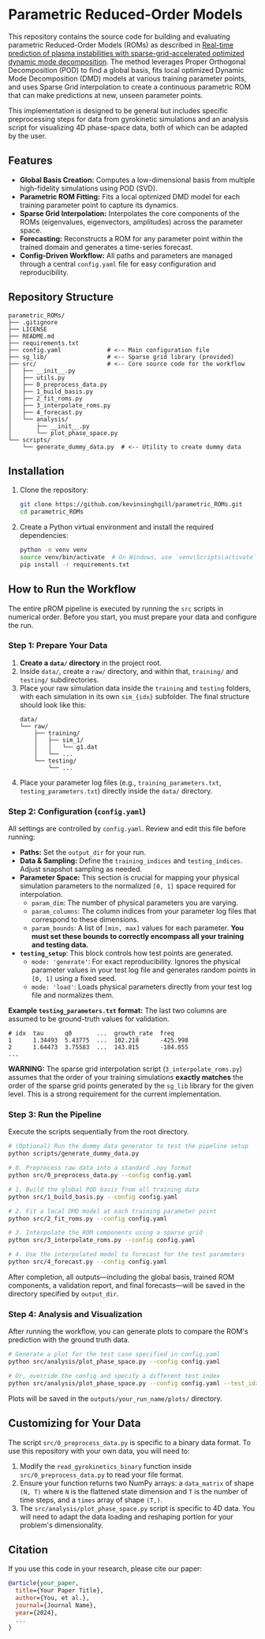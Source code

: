 # Parametric Reduced-Order Models

This repository contains the source code for building and evaluating parametric Reduced-Order Models (ROMs) as described in [Real-time prediction of plasma instabilities with sparse-grid-accelerated optimized dynamic mode decomposition](). The method leverages Proper Orthogonal Decomposition (POD) to find a global basis, fits local optimized Dynamic Mode Decomposition (DMD) models at various training parameter points, and uses Sparse Grid interpolation to create a continuous parametric ROM that can make predictions at new, unseen parameter points.

This implementation is designed to be general but includes specific preprocessing steps for data from gyrokinetic simulations and an analysis script for visualizing 4D phase-space data, both of which can be adapted by the user.

## Features

-   **Global Basis Creation:** Computes a low-dimensional basis from multiple high-fidelity simulations using POD (SVD).
-   **Parametric ROM Fitting:** Fits a local optimized DMD model for each training parameter point to capture its dynamics.
-   **Sparse Grid Interpolation:** Interpolates the core components of the ROMs (eigenvalues, eigenvectors, amplitudes) across the parameter space.
-   **Forecasting:** Reconstructs a ROM for any parameter point within the trained domain and generates a time-series forecast.
-   **Config-Driven Workflow:** All paths and parameters are managed through a central `config.yaml` file for easy configuration and reproducibility.

## Repository Structure

```
parametric_ROMs/
├── .gitignore
├── LICENSE
├── README.md
├── requirements.txt
├── config.yaml             # <-- Main configuration file
├── sg_lib/                 # <-- Sparse grid library (provided)
├── src/                    # <-- Core source code for the workflow
│   ├── __init__.py
│   ├── utils.py
│   ├── 0_preprocess_data.py
│   ├── 1_build_basis.py
│   ├── 2_fit_roms.py
│   ├── 3_interpolate_roms.py
│   ├── 4_forecast.py
│   └── analysis/
│       ├── __init__.py
│       └── plot_phase_space.py
└── scripts/
    └── generate_dummy_data.py  # <-- Utility to create dummy data
```

## Installation

1.  Clone the repository:
    ```bash
    git clone https://github.com/kevinsinghgill/parametric_ROMs.git
    cd parametric_ROMs
    ```

2.  Create a Python virtual environment and install the required dependencies:
    ```bash
    python -m venv venv
    source venv/bin/activate  # On Windows, use `venv\Scripts\activate`
    pip install -r requirements.txt
    ```

## How to Run the Workflow

The entire pROM pipeline is executed by running the `src` scripts in numerical order. Before you start, you must prepare your data and configure the run.

### Step 1: Prepare Your Data

1.  **Create a `data/` directory** in the project root.
2.  Inside `data/`, create a `raw/` directory, and within that, `training/` and `testing/` subdirectories.
3.  Place your raw simulation data inside the `training` and `testing` folders, with each simulation in its own `sim_{idx}` subfolder. The final structure should look like this:
    ```
    data/
    └── raw/
        ├── training/
        │   ├── sim_1/
        │   │   └── g1.dat
        │   └── ...
        └── testing/
            └── ...
    ```
4.  Place your parameter log files (e.g., `training_parameters.txt`, `testing_parameters.txt`) directly inside the `data/` directory.

### Step 2: Configuration (`config.yaml`)

All settings are controlled by `config.yaml`. Review and edit this file before running:

-   **Paths:** Set the `output_dir` for your run.
-   **Data & Sampling:** Define the `training_indices` and `testing_indices`. Adjust snapshot sampling as needed.
-   **Parameter Space:** This section is crucial for mapping your physical simulation parameters to the normalized `[0, 1]` space required for interpolation.
    -   `param_dim`: The number of physical parameters you are varying.
    -   `param_columns`: The column indices from your parameter log files that correspond to these dimensions.
    -   `param_bounds`: A list of `[min, max]` values for each parameter. **You must set these bounds to correctly encompass all your training and testing data.**
-   **`testing_setup`**: This block controls how test points are generated.
    -   `mode: 'generate'`: For exact reproducibility. Ignores the physical parameter values in your test log file and generates random points in `[0, 1]` using a fixed seed.
    -   `mode: 'load'`: Loads physical parameters directly from your test log file and normalizes them.

**Example `testing_parameters.txt` format:**
The last two columns are assumed to be ground-truth values for validation.
```
# idx  tau      q0       ...  growth_rate  freq
1      1.34493  5.43775  ...  102.218      -425.998
2      1.64473  3.75583  ...  143.815      -184.055
...
```

**WARNING:** The sparse grid interpolation script (`3_interpolate_roms.py`) assumes that the order of your training simulations **exactly matches** the order of the sparse grid points generated by the `sg_lib` library for the given level. This is a strong requirement for the current implementation.

### Step 3: Run the Pipeline

Execute the scripts sequentially from the root directory.

```bash
# (Optional) Run the dummy data generator to test the pipeline setup
python scripts/generate_dummy_data.py

# 0. Preprocess raw data into a standard .npy format
python src/0_preprocess_data.py --config config.yaml

# 1. Build the global POD basis from all training data
python src/1_build_basis.py --config config.yaml

# 2. Fit a local DMD model at each training parameter point
python src/2_fit_roms.py --config config.yaml

# 3. Interpolate the ROM components using a sparse grid
python src/3_interpolate_roms.py --config config.yaml

# 4. Use the interpolated model to forecast for the test parameters
python src/4_forecast.py --config config.yaml
```
After completion, all outputs—including the global basis, trained ROM components, a validation report, and final forecasts—will be saved in the directory specified by `output_dir`.

### Step 4: Analysis and Visualization

After running the workflow, you can generate plots to compare the ROM's prediction with the ground truth data.

```bash
# Generate a plot for the test case specified in config.yaml
python src/analysis/plot_phase_space.py --config config.yaml

# Or, override the config and specify a different test index
python src/analysis/plot_phase_space.py --config config.yaml --test_idx 5
```
Plots will be saved in the `outputs/your_run_name/plots/` directory.

## Customizing for Your Data

The script `src/0_preprocess_data.py` is specific to a binary data format. To use this repository with your own data, you will need to:
1.  Modify the `read_gyrokinetics_binary` function inside `src/0_preprocess_data.py` to read your file format.
2.  Ensure your function returns two NumPy arrays: a `data_matrix` of shape `(N, T)` where `N` is the flattened state dimension and `T` is the number of time steps, and a `times` array of shape `(T,)`.
3.  The `src/analysis/plot_phase_space.py` script is specific to 4D data. You will need to adapt the data loading and reshaping portion for your problem's dimensionality.

## Citation

If you use this code in your research, please cite our paper:

```bibtex
@article{your_paper,
  title={Your Paper Title},
  author={You, et al.},
  journal={Journal Name},
  year={2024},
  ...
}
```
```
